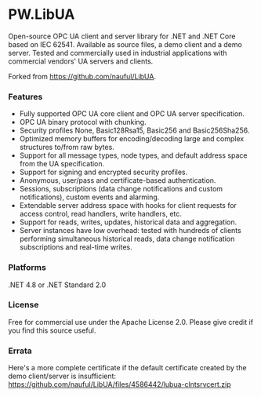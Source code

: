 # PW.LibUA
Open-source OPC UA client and server library for .NET and .NET Core based on IEC 62541. Available as source files, a demo client and a demo server. Tested and commercially used in industrial applications with commercial vendors' UA servers and clients.

Forked from https://github.com/nauful/LibUA.

### Features
- Fully supported OPC UA core client and OPC UA server specification.
- OPC UA binary protocol with chunking.
- Security profiles None, Basic128Rsa15, Basic256 and Basic256Sha256.
- Optimized memory buffers for encoding/decoding large and complex structures to/from raw bytes.
- Support for all message types, node types, and default address space from the UA specification.
- Support for signing and encrypted security profiles.
- Anonymous, user/pass and certificate-based authentication.
- Sessions, subscriptions (data change notifications and custom notifications), custom events and alarming.
- Extendable server address space with hooks for client requests for access control, read handlers, write handlers, etc.
- Support for reads, writes, updates, historical data and aggregation.
- Server instances have low overhead: tested with hundreds of clients performing simultaneous historical reads, data change notification subscriptions and real-time writes.

### Platforms
.NET 4.8 or .NET Standard 2.0

### License
Free for commercial use under the Apache License 2.0. Please give credit if you find this source useful.

### Errata
Here's a more complete certificate if the default certificate created by the demo client/server is insufficient: https://github.com/nauful/LibUA/files/4586442/lubua-clntsrvcert.zip
